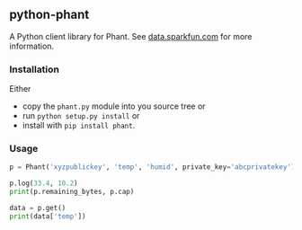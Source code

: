 ## python-phant

A Python client library for Phant. See
[data.sparkfun.com](https://data.sparkfun.com/) for more information.


### Installation

Either

* copy the `phant.py` module into you source tree or
* run `python setup.py install` or
* install with `pip install phant`.


### Usage

```python
p = Phant('xyzpublickey', 'temp', 'humid', private_key='abcprivatekey')

p.log(33.4, 10.2)
print(p.remaining_bytes, p.cap)

data = p.get()
print(data['temp'])
```
